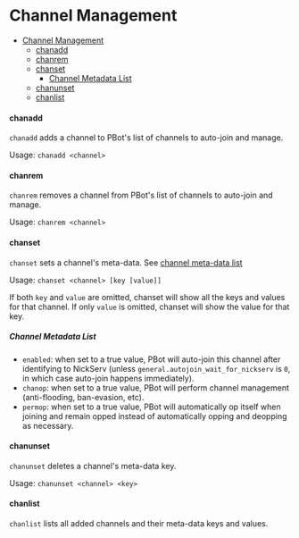 Channel Management
==================

<!-- md-toc-begin -->
* [Channel Management](#channel-management)
  * [chanadd](#chanadd)
  * [chanrem](#chanrem)
  * [chanset](#chanset)
    * [Channel Metadata List](#channel-metadata-list)
  * [chanunset](#chanunset)
  * [chanlist](#chanlist)
<!-- md-toc-end -->

#### chanadd
`chanadd` adds a channel to PBot's list of channels to auto-join and manage.

Usage: `chanadd <channel>`

#### chanrem
`chanrem` removes a channel from PBot's list of channels to auto-join and manage.

Usage: `chanrem <channel>`

#### chanset
`chanset` sets a channel's meta-data. See [channel meta-data list](#Channel_Metadata_List)

Usage: `chanset <channel> [key [value]]`

If both `key` and `value` are omitted, chanset will show all the keys and values for that channel. If only `value` is omitted, chanset will show the value for that key.

##### Channel Metadata List
* `enabled`: when set to a true value, PBot will auto-join this channel after identifying to NickServ (unless `general.autojoin_wait_for_nickserv` is `0`, in which case auto-join happens immediately).
* `chanop`: when set to a true value, PBot will perform channel management (anti-flooding, ban-evasion, etc).
* `permop`: when set to a true value, PBot will automatically op itself when joining and remain opped instead of automatically opping and deopping as necessary.

#### chanunset
`chanunset` deletes a channel's meta-data key.

Usage: `chanunset <channel> <key>`

#### chanlist
`chanlist` lists all added channels and their meta-data keys and values.

